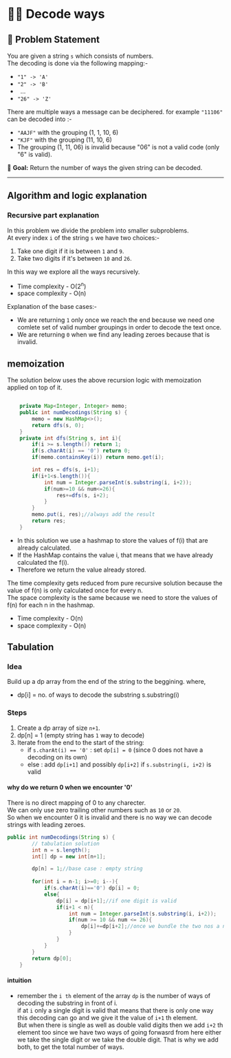 # 🧗‍♂️ Decode ways

## 📌 Problem Statement

You are given a string `s` which consists of numbers.</br>
The decoding is done via the following mapping:-</br>
- `"1" -> 'A'`
- `"2" -> 'B'`
- &ensp;...
- `"26" -> 'Z'`</br>

There are multiple ways a message can be deciphered. for example `"11106"` can be decoded into :-</br>
* `"AAJF"` with the grouping (1, 1, 10, 6)
* `"KJF"` with the grouping (11, 10, 6)
* The grouping (1, 11, 06) is invalid because "06" is not a valid code (only "6" is valid).

🔽 **Goal:** Return the number of ways the given string can be decoded.

---

## Algorithm and logic explanation


### Recursive part explanation
In this problem we divide the problem into smaller subproblems.</br>
At every index `i` of the string `s` we have two choices:-
1. Take one digit if it is between `1` and `9`.
2. Take two digits if it's between `10` and `26`.

In this way we explore all the ways recursively.</br>
- Time complexity - O(2<sup>n</sup>)
- space complexity - O(n)</br>

Explanation of the base cases:-</br>
- We are returning `1` only once we reach the end because we need one comlete set of valid number groupings in order to decode the text once.
- We are returning `0` when we find any leading zeroes because that is invalid.
## memoization
The solution below uses the above recursion logic with memoization applied on top of it.

```java

    private Map<Integer, Integer> memo;
    public int numDecodings(String s) {
        memo = new HashMap<>();
        return dfs(s, 0);
    }
    private int dfs(String s, int i){
        if(i >= s.length()) return 1;
        if(s.charAt(i) == '0') return 0;
        if(memo.containsKey(i)) return memo.get(i);

        int res = dfs(s, i+1);
        if(i+1<s.length()){
            int num = Integer.parseInt(s.substring(i, i+2));
            if(num>=10 && num<=26){
                res+=dfs(s, i+2);
            }
        }
        memo.put(i, res);//always add the result
        return res;
    }
```
- In this solution we use a hashmap to store the values of f(i) that are already calculated.
- If the HashMap contains the value i, that means that we have already calculated the f(i).
- Therefore we return the value already stored.

The time complexity gets reduced from pure recursive solution because the value of f(n) is only calculated once for every n.</br>
The space complexity is the same because we need to store the values of f(n) for each n in the hashmap.
- Time complexity - O(n)
- space complexity - O(n)

## Tabulation

### Idea
Build up a dp array from the end of the string to the beggining. where,</br>
- dp[i] = no. of ways to decode the substring s.substring(i)

### Steps
1. Create a dp array of size `n+1`.
2. dp[n] = 1 (empty string has `1` way to decode)
3. Iterate from the end to the start of the string:
    - if `s.charAt(i) == '0'` : set `dp[i] = 0` (since 0 does not have a decoding on its own)
    - else : add `dp[i+1]` and possibly `dp[i+2]` if `s.substring(i, i+2)` is valid

#### why do we return 0 when we encounter '0'
There is no direct mapping of 0 to any charecter.</br>
We can only use zero trailing other numbers such as `10` or `20`.</br>
So when we encounter 0 it is invalid and there is no way we can decode strings with leading zeroes.

```java
public int numDecodings(String s) {
        // tabulation solution
        int n = s.length();
        int[] dp = new int[n+1];

        dp[n] = 1;//base case : empty string
        
        for(int i = n-1; i>=0; i--){
            if(s.charAt(i)=='0') dp[i] = 0;
            else{
                dp[i] = dp[i+1];//if one digit is valid
                if(i+1 < n){
                    int num = Integer.parseInt(s.substring(i, i+2));
                    if(num >= 10 && num <= 26){
                        dp[i]+=dp[i+2];//once we bundle the two nos a new seq. will occur
                    }
                }
            }
        }
        return dp[0];
    }
```

#### intuition
- remember the `i th` element of the array `dp` is the number of ways of decoding the substring in front of i.  
if at `i` only a single digit is valid that means that there is only one way this decoding can go and we give it the value of `i+1` th element.</br>
But when there is single as well as double valid digits then we add `i+2` th element too since we have two ways of going forwasrd from here either we take the single digit or we take the double digit. That is why we add both, to get the total number of ways.